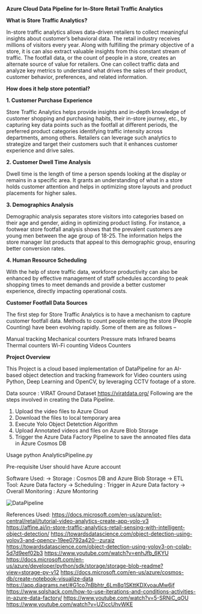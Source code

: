 **Azure Cloud Data Pipeline for In-Store Retail Traffic Analytics**

**What is Store Traffic Analytics?**

In-store traffic analytics allows data-driven retailers to collect meaningful insights about customer’s behavioral data.
The retail industry receives millions of visitors every year. Along with fulfilling the primary objective of a store, it is can also extract valuable insights from this constant stream of traffic.
The footfall data, or the count of people in a store, creates an alternate source of value for retailers. One can collect traffic data and analyze key metrics to understand what drives the sales of their product, customer behavior, preferences, and related information.

**How does it help store potential?**

**1. Customer Purchase Experience** 
 
Store Traffic Analytics helps provide insights and in-depth knowledge of customer shopping and purchasing habits, their in-store journey, etc., by capturing key data points such as the footfall at different periods, the preferred product categories identifying traffic intensity across departments, among others. Retailers can leverage such analytics to strategize and target their customers such that it enhances customer experience and drive sales.

**2. Customer Dwell Time Analysis**

Dwell time is the length of time a person spends looking at the display or remains in a specific area. It grants an understanding of what in a store holds customer attention and helps in optimizing store layouts and product placements for higher sales.

**3. Demographics Analysis**

Demographic analysis separates store visitors into categories based on their age and gender, aiding in optimizing product listing. For instance, a footwear store footfall analysis shows that the prevalent customers are young men between the age group of 18-25. The information helps the store manager list products that appeal to this demographic group, ensuring better conversion rates.

**4. Human Resource Scheduling**

With the help of store traffic data, workforce productivity can also be enhanced by effective management of staff schedules according to peak shopping times to meet demands and provide a better customer experience, directly impacting operational costs.

**Customer Footfall Data Sources**

The first step for Store Traffic Analytics is to have a mechanism to capture customer footfall data. Methods to count people entering the store (People Counting) have been evolving rapidly. Some of them are as follows –

Manual tracking
Mechanical counters
Pressure mats
Infrared beams
Thermal counters
Wi-Fi counting
Videos Counters

**Project Overview**

This Project is a cloud based implementation of DataPipeline for an AI-based object detection and tracking framework for Video counters using Python, Deep Learning and OpenCV, by leveraging CCTV footage of a store.

Data source : VIRAT Ground Dataset
https://viratdata.org/
Following are the steps involved in creating the Data Pipeline.

1. Upload the video files to Azure Cloud
2. Download the files to local temporary area
3. Execute Yolo Object Detetction Algorithm
4. Upload Annotated videos and files on Azure Blob Storage
5. Trigger the Azure Data Factory Pipeline to save the annoated files data in Azure Cosmos DB

Usage
python AnalyticsPipeline.py

Pre-requisite
User should have Azure account

Software Used:
-> Storage : Cosmos DB and Azure Blob Storage
-> ETL Tool: Azure Data factory
-> Scheduling : Trigger in Azure Data factory
-> Overall Monitoring : Azure Montoring 

![DataPipeline](https://user-images.githubusercontent.com/75573079/126571428-a29e3b2b-5604-483c-b6ac-c4d1fb42128b.PNG)



References Used:
https://docs.microsoft.com/en-us/azure/iot-central/retail/tutorial-video-analytics-create-app-yolo-v3
https://affine.ai/in-store-traffic-analytics-retail-sensing-with-intelligent-object-detection/
https://towardsdatascience.com/object-detection-using-yolov3-and-opencv-19ee0792a420--zuraiz
https://towardsdatascience.com/object-detection-using-yolov3-on-colab-5d7d9eef02b3
https://www.youtube.com/watch?v=enhJfb_6KYU
https://docs.microsoft.com/en-us/azure/developer/python/sdk/storage/storage-blob-readme?view=storage-py-v12
https://docs.microsoft.com/en-us/azure/cosmos-db/create-notebook-visualize-data 
https://app.diagrams.net/#G1co7nBbhtr_6Lm8q1SKttKDXvoauMw6jf
https://www.sqlshack.com/how-to-use-iterations-and-conditions-activities-in-azure-data-factory/
https://www.youtube.com/watch?v=5-SRNiC_qOU
https://www.youtube.com/watch?v=UZiccUhvWKE

